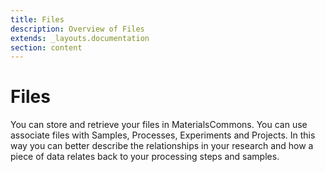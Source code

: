 ```yaml
---
title: Files
description: Overview of Files
extends: _layouts.documentation
section: content
---
```


# Files
You can store and retrieve your files in MaterialsCommons. You can use associate files with Samples, Processes, Experiments
and Projects. In this way you can better describe the relationships in your research and how a piece of data relates
back to your processing steps and samples.